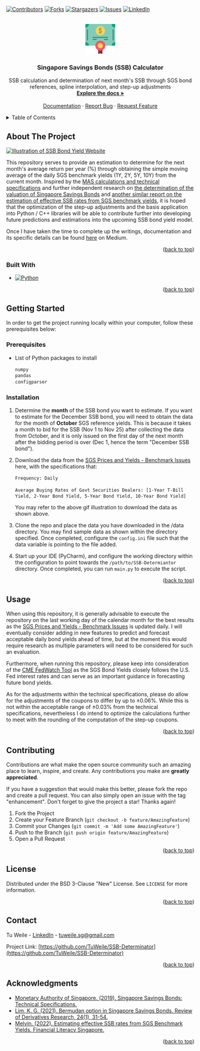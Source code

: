 <!-- Improved compatibility of back to top link: See: https://github.com/othneildrew/Best-README-Template/pull/73 -->
<a name="readme-top"></a>
<!--
*** Thanks for checking out the Best-README-Template. If you have a suggestion
*** that would make this better, please fork the repo and create a pull request
*** or simply open an issue with the tag "enhancement".
*** Don't forget to give the project a star!
*** Thanks again! Now go create something AMAZING! :D
-->



<!-- PROJECT SHIELDS -->
<!--
*** I'm using markdown "reference style" links for readability.
*** Reference links are enclosed in brackets [ ] instead of parentheses ( ).
*** See the bottom of this document for the declaration of the reference variables
*** for contributors-url, forks-url, etc. This is an optional, concise syntax you may use.
*** https://www.markdownguide.org/basic-syntax/#reference-style-links
-->
[![Contributors][contributors-shield]][contributors-url]
[![Forks][forks-shield]][forks-url]
[![Stargazers][stars-shield]][stars-url]
[![Issues][issues-shield]][issues-url]
[![LinkedIn][linkedin-shield]][linkedin-url]



<!-- PROJECT LOGO -->
<br />
<div align="center">
  <a href="https://github.com/TuWeile/SSB-Determinator">
    <img src="resources/bond.png" alt="Logo" width="80" height="80">
  </a>

<h3 align="center">Singapore Savings Bonds (SSB) Calculator</h3>

  <p align="center">
    SSB calculation and determination of next month's SSB through SGS bond references, spline interpolation, and step-up adjustments
    <br />
    <a href="https://github.com/TuWeile/SSB-Determinator"><strong>Explore the docs »</strong></a>
    <br />
    <br />
    <a href="https://github.com/TuWeile/SSB-Determinator">Documentation</a>
    ·
    <a href="https://github.com/TuWeile/SSB-Determinator/issues">Report Bug</a>
    ·
    <a href="https://github.com/TuWeile/SSB-Determinator/issues">Request Feature</a>
  </p>
</div>



<!-- TABLE OF CONTENTS -->
<details>
  <summary>Table of Contents</summary>
  <ol>
    <li>
      <a href="#about-the-project">About The Project</a>
      <ul>
        <li><a href="#built-with">Built With</a></li>
      </ul>
    </li>
    <li>
      <a href="#getting-started">Getting Started</a>
      <ul>
        <li><a href="#prerequisites">Prerequisites</a></li>
        <li><a href="#installation">Installation</a></li>
      </ul>
    </li>
    <li><a href="#usage">Usage</a></li>
    <li><a href="#roadmap">Roadmap</a></li>
    <li><a href="#contributing">Contributing</a></li>
    <li><a href="#license">License</a></li>
    <li><a href="#contact">Contact</a></li>
    <li><a href="#acknowledgments">Acknowledgments</a></li>
  </ol>
</details>



<!-- ABOUT THE PROJECT -->
## About The Project

[![Illustration of SSB Bond Yield Website][product-screenshot]](https://github.com/TuWeile/SSB-Determinator)

This repository serves to provide an estimation to determine for the next month's average return per year (%) through
obtaining the simple moving average of the daily SGS benchmark yields (1Y, 2Y, 5Y, 10Y) from the current month. Inspired
by the [MAS calculations and technical specifications][MAS-resources] and further independent research on 
[the determination of the valuation of Singapore Savings Bonds][SMU-resources] and 
[another similar report on the estimation of effective SSB rates from SGS benchmark yields][blog-resources],
it is hoped that the optimization of the step-up adjustments and the basis application into Python / C++ libraries will
be able to contribute further into developing future predictions and estimations into the upcoming SSB bond yield model.

Once I have taken the time to complete up the writings, documentation and its specific details can be found [here][medium] on Medium.

<p align="right">(<a href="#readme-top">back to top</a>)</p>



### Built With

* [![Python][Python.lg]][Python-url]

<p align="right">(<a href="#readme-top">back to top</a>)</p>



<!-- GETTING STARTED -->
## Getting Started

In order to get the project running locally within your computer, follow these prerequisites below:

### Prerequisites

* List of Python packages to install
  ```sh
  numpy
  pandas
  configparser
  ```

### Installation

1. Determine the <strong>month</strong> of the SSB bond you want to estimate. If you want to estimate for the December 
SSB bond, you will need to obtain the data for the month of <strong>October</strong> SGS reference yields. This is because
it takes a month to bid for the SSB (Nov 1 to Nov 25) after collecting the data from October, and it is only issued on the
first day of the next month after the bidding period is over (Dec 1, hence the term "December SSB bond").

2. Download the data from the [SGS Prices and Yields - Benchmark Issues][MAS-website] here, with the specifications that:
   ```shell
   Frequency: Daily
   
   Average Buying Rates of Govt Securities Dealers: [1-Year T-Bill Yield, 2-Year Bond Yield, 5-Year Bond Yield, 10-Year Bond Yield]
   ```
   You may refer to the above gif illustration to download the data as shown above.

3. Clone the repo and place the data you have downloaded in the /data directory. You may find sample data as shown within the
directory specified. Once completed, configure the `config.ini` file such that the data variable is pointing to the file added.

4. Start up your IDE (PyCharm), and configure the working directory within the configuration to point towards the `/path/to/SSB-Determiantor`
directory. Once completed, you can run `main.py` to execute the script.


<p align="right">(<a href="#readme-top">back to top</a>)</p>



<!-- USAGE EXAMPLES -->
## Usage

When using this repository, it is generally advisable to execute the repository on the last working day of the calendar month
for the best results as the [SGS Prices and Yields - Benchmark Issues][MAS-website] is updated daily. I will eventually consider
adding in new features to predict and forecast acceptable daily bond yields ahead of time, but at the moment this would require
research as multiple parameters will need to be considered for such an evaluation.

Furthermore, when running this repository, please keep into consideration of the [CME FedWatch Tool][CME-Tool] as the SGS Bond
Yields closely follows the U.S. Fed interest rates and can serve as an important guidance in forecasting future bond yields.

As for the adjustments within the technical specifications, please do allow for the adjustments of the coupons to differ by
up to ±0.06%. While this is not within the acceptable range of ±0.03% from the technical specifications, nevertheless I do
intend to optimize the calculations further to meet with the rounding of the computation of the step-up coupons.

<p align="right">(<a href="#readme-top">back to top</a>)</p>



<!-- CONTRIBUTING -->
## Contributing

Contributions are what make the open source community such an amazing place to learn, inspire, and create. Any contributions you make are <strong>greatly appreciated</strong>.

If you have a suggestion that would make this better, please fork the repo and create a pull request. You can also simply open an issue with the tag "enhancement".
Don't forget to give the project a star! Thanks again!

1. Fork the Project
2. Create your Feature Branch (`git checkout -b feature/AmazingFeature`)
3. Commit your Changes (`git commit -m 'Add some AmazingFeature'`)
4. Push to the Branch (`git push origin feature/AmazingFeature`)
5. Open a Pull Request

<p align="right">(<a href="#readme-top">back to top</a>)</p>



<!-- LICENSE -->
## License

Distributed under the BSD 3-Clause "New" License. See `LICENSE` for more information.

<p align="right">(<a href="#readme-top">back to top</a>)</p>



<!-- CONTACT -->
## Contact

Tu Weile - [LinkedIn][linkedin-url] - tuweile.sg@gmail.com

Project Link: [https://github.com/TuWeile/SSB-Determinator](https://github.com/TuWeile/SSB-Determinator)

<p align="right">(<a href="#readme-top">back to top</a>)</p>



<!-- ACKNOWLEDGMENTS -->
## Acknowledgments

* [Monetary Authority of Singapore. (2019). Singapore Savings Bonds: Technical Specifications.][MAS-resources]
* [Lim, K. G. (2021). Bermudan option in Singapore Savings Bonds. Review of Derivatives Research, 24(1), 31-54.][SMU-resources]
* [Melvin. (2022). Estimating effective SSB rates from SGS Benchmark Yields. Financial Literacy Singapore.][blog-resources]

<p align="right">(<a href="#readme-top">back to top</a>)</p>



<!-- MARKDOWN LINKS & IMAGES -->
<!-- https://www.markdownguide.org/basic-syntax/#reference-style-links -->
[contributors-shield]: https://img.shields.io/github/contributors/TuWeile/SSB-Determinator.svg?style=for-the-badge
[contributors-url]: https://github.com/TuWeile/SSB-Determinator/graphs/contributors
[forks-shield]: https://img.shields.io/github/forks/TuWeile/SSB-Determinator.svg?style=for-the-badge
[forks-url]: https://github.com/TuWeile/SSB-Determinator/network/members
[stars-shield]: https://img.shields.io/github/stars/TuWeile/SSB-Determinator.svg?style=for-the-badge
[stars-url]: https://github.com/TuWeile/SSB-Determinator/stargazers
[issues-shield]: https://img.shields.io/github/issues/TuWeile/SSB-Determinator.svg?style=for-the-badge
[issues-url]: https://github.com/TuWeile/SSB-Determinator/issues
[linkedin-shield]: https://img.shields.io/badge/-LinkedIn-black.svg?style=for-the-badge&logo=linkedin&colorB=555
[linkedin-url]: https://www.linkedin.com/in/tuweile/
[product-screenshot]: resources/SSB-description.gif
[Python.lg]: https://img.shields.io/badge/python-3670A0?style=for-the-badge&logo=python&logoColor=ffdd54
[Python-url]: https://www.python.org/
[MAS-resources]: https://www.mas.gov.sg/-/media/MAS/SGS/SGS-Announcements-pdf/SSB-PDF/FAQ/20190201-SSB-Technical-specifications_SRS.pdf
[SMU-resources]: https://ink.library.smu.edu.sg/cgi/viewcontent.cgi?article=7615&context=lkcsb_research
[blog-resources]: https://meltec22.wixsite.com/finlitsg/post/estimating-effective-ssb-rates-from-sgs-benchmark-yields
[medium]: https://medium.com/@tuweile
[MAS-website]: https://eservices.mas.gov.sg/statistics/fdanet/BenchmarkPricesAndYields.aspx
[CME-Tool]: https://www.cmegroup.com/markets/interest-rates/cme-fedwatch-tool.html
